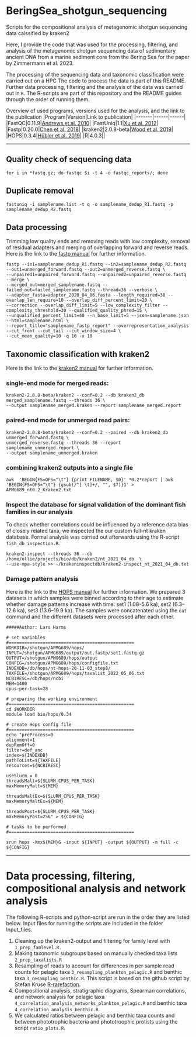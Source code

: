 # BeringSea_shotgun_sequencing
Scripts for the compositional analysis of metagenomic shotgun sequencing data calssified by kraken2

Here, I provide the code that was used for the processing, filtering, and analysis of the metagenomic shotgun sequencing data of sedimentary ancient DNA from a marine sediment core from the Bering Sea for the paper by Zimmermann et al. 2023. 

The processing of the sequencing data and taxonomic classification were carried out on a HPC 
The code to process the data is part of this README. Further data processing, filtering and the analysis of the data was carried out in `R`. The R-scripts are part of this repository and the README guides through the order of running them.



Overview of used programs, versions used for the analysis, and the link to the publication
|Program|Version|Link to publication|
|-------|------|------|
|FastQC|0.11.9|[Andrews et al. 2010](https://www.bioinformatics.babraham.ac.uk/projects/fastqc/)|
|FastUniq|1.1|[Xu et al. 2012](https://journals.plos.org/plosone/article?id=10.1371/journal.pone.0052249)|
|Fastp|0.20.0|[Chen et al. 2018](https://www.ncbi.nlm.nih.gov/pmc/articles/PMC6129281/)|
|kraken2|2.0.8-beta|[Wood et al. 2019](https://genomebiology.biomedcentral.com/articles/10.1186/s13059-019-1891-0)|
|HOPS|0.3.4|[Hübler et al. 2019](https://genomebiology.biomedcentral.com/articles/10.1186/s13059-019-1903-0#:~:text=HOPS%20is%20a%20versatile%20tool%20for%20high-throughput%20screening,enables%20large-scale%20metagenomic%20analyses%20of%20complex%20biological%20systems.)|
|R|4.0.3||


---


## Quality check of sequencing data

```
for i in *fastq.gz; do fastqc $i -t 4 -o fastqc_reports/; done
```

## Duplicate removal
```
fastuniq -i samplename.list -t q -o samplename_dedup_R1.fastq -p samplename_dedup_R2.fastq
```

## Data processing
Trimming low quality ends and removing reads with low complexity, removal of residual adapters and merging of overlapping forward and reverse reads.
Here is the link to the [fastp manual]() for further information.
```
fastp --in1=samplename_dedup_R1.fastq --in2=samplename_dedup_R2.fastq --out1=unmerged_forward.fastq --out2=unmerged_reverse.fastq \
--unpaired1=unpaired_forward.fastq --unpaired2=unpaired_reverse.fastq --merge \
--merged_out=merged_samplename.fastq --failed_out=failed_samplename.fastq --thread=36 --verbose \
--adapter_fasta=adapter_2020_04_06.fasta --length_required=30 --overlap_len_require=10 --overlap_diff_percent_limit=20 \
--correction --overlap_diff_limit=5 --low_complexity_filter --complexity_threshold=30 --qualified_quality_phred=15 \
--unqualified_percent_limit=40 --n_base_limit=5 --json=samplename.json --html=samplename.html \
--report_title="samplename_fastp_report" --overrepresentation_analysis  --cut_front --cut_tail --cut_window_size=4 \
--cut_mean_quality=10 -q 10 -x 10
```

## Taxonomic classification with kraken2

Here is the link to the [kraken2 manual](https://github.com/DerrickWood/kraken2/blob/master/docs/MANUAL.markdown) for further information.

### single-end mode for merged reads:
```
kraken2-2.0.8-beta/kraken2 --conf=0.2 --db kraken2_db merged_samplename.fastq --threads 36 \
--output samplename_merged.kraken --report samplename_merged.report
```

### paired-end mode for unmerged read pairs: 
```
kraken2-2.0.8-beta/kraken2 --conf=0.2 --paired --db kraken2_db unmerged_forward.fastq \
unmerged_reverse.fastq --threads 36 --report samplename_unmerged.report \
--output samplename_unmerged.kraken 
```

### combining kraken2 outputs into a single file
```
awk  'BEGIN{FS=OFS="\t"} {print FILENAME, $0}' *0.2*report | awk 'BEGIN{FS=OFS="\t"} {gsub(/^[ \t]+/, "", $7)}1' > APMG689_nt0.2_Kraken2.txt
```

### Inspect the database for signal validation of the dominant fish families in our analysis
To check whether correlations could be influenced by a reference data bias of closely related taxa, we inspected the our custom full-nt kraken database.
Formal analysis was carried out afterwards using the R-script `fish_db_inspection.R`.
```
kraken2-inspect --threads 36 --db /home/ollie/projects/bio/db/kraken2/nt_2021_04_db  \
--use-mpa-style >> ~/krakeninspectdb/kraken2-inspect_nt_2021_04_db.txt
```

### Damage pattern analysis
Here is the link to the [HOPS manual]() for further information.
We prepared 3 datasets in which samples were binned according to their age to estimate whether damage patterns increase with time: set1 (1.08–5.6 ka), set2 (6.3–12.6 ka), set3 (13.6–19.9 ka). The samples were concatenated using the `cat` command and the different datasets were processed after each other.

```
#####Author: Lars Harms

# set variables 
#================================================
WORKDIR=/shotgun/APMG689/hops/
INPUT=/shotgun/APMG689/output/out.fastp/set1.fastq.gz
OUTPUT=/shotgun/APMG689/hops/output
CONFIG=/shotgun/APMG689/hops/configfile.txt
INDEXDB=/db/hops/nt-hops-20-11-03_step8/
TAXFILE=/shotgun/APMG689/hops/taxalist_2022_05_06.txt
NCBIRESC=/db/hops/ncbi
MEM=1400
cpus-per-task=28

# preparing the working environment
#================================================
cd $WORKDIR
module load bio/hops/0.34

# create Hops config file
#================================================
echo "preProcess=0 
alignment=1 
dupRemOff=0 
filter=def_anc 
index=${INDEXDB}
pathToList=${TAXFILE}
resources=${NCBIRESC}

useSlurm = 0
threadsMalt=${SLURM_CPUS_PER_TASK}
maxMemoryMalt=${MEM}

threadsMaltEx=${SLURM_CPUS_PER_TASK}
maxMemoryMaltEx=${MEM}

threadsPost=${SLURM_CPUS_PER_TASK}
maxMemoryPost=256" > ${CONFIG}

# tasks to be performed
#================================================

srun hops -Xmx${MEM}G -input ${INPUT} -output ${OUTPUT} -m full -c ${CONFIG} 

```

---
# Data processing, filtering, compositional analysis and network analysis

The following R-scripts and python-script are run in the order they are listed below. Input files for running the scripts are included in the folder Input_files.

1. Cleaning up the kraken2-output and filtering for family level with  `1_prep_famlevel.R`
2. Making taxonomic subgroups based on manually checked taxa lists `2_prep_taxalists.R`
3. Resampling of reads to account for differences in per sample read counts for pelagic taxa `3_resampling_plankton_pelagic.R` and benthic taxa `3_resampling_benthic.R`. This script is based on the github script by Stefan Kruse [R-rarefaction](https://github.com/StefanKruse/R_Rarefaction).
4. Compositional analysis, stratigraphic diagrams, Spearman correlations, and network analysis for pelagic taxa `4_correlation_analysis_networks_plankton_pelagic.R` and benthic taxa `4_correlation_analysis_benthic.R`.
5. We calculated ratios between pelagic and benthic taxa counts and between phototrophic bacteria and phototroophic protists using the script `ratio_plots.R`.





